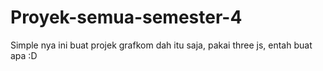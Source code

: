 # Proyek-semua-semester-4

Simple nya ini buat projek grafkom dah itu saja, pakai three js, entah buat apa :D
